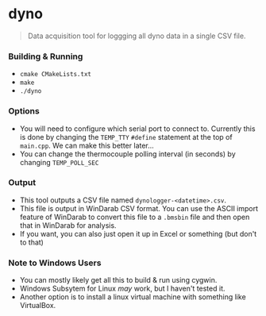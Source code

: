 # dyno
> Data acquisition tool for loggging all dyno data in a single CSV file.

### Building & Running
- `cmake CMakeLists.txt`
- `make`
- `./dyno`

### Options
- You will need to configure which serial port to connect to. Currently this is done by changing the `TEMP_TTY` `#define` statement at the top of `main.cpp`. We can make this better later...
- You can change the thermocouple polling interval (in seconds) by changing `TEMP_POLL_SEC`

### Output
- This tool outputs a CSV file named `dynologger-<datetime>.csv`.
- This file is output in WinDarab CSV format. You can use the ASCII import feature of WinDarab to convert this file to a `.bmsbin` file and then open that in WinDarab for analysis.
- If you want, you can also just open it up in Excel or something (but don't to that)

### Note to Windows Users
- You can mostly likely get all this to build & run using cygwin.
- Windows Subsytem for Linux *may* work, but I haven't tested it.
- Another option is to install a linux virtual machine with something like VirtualBox.

